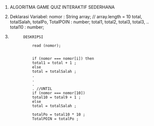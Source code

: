01) ALGORITMA GAME QUIZ INTERAKTIF SEDERHANA
02) Deklarasi Variabel:
    nomor : String array;       // array.length = 10
    total, totalSalah, totalPo, TotalPOIN : number;
    total1, total2, total3, total3, .. total10 : number;


03)           DESKRIPSI

                  read (nomor);
                  

                  if (nomor === nomor[i]) then
                  total1 = total + 1 ;
                  else
                  total = totalSalah ;
                  .
                  .
                  .
                  . //UNTIL
                  if (nomor === nomor[10])
                  total10 = total9 + 1 ;
                  else
                  total = totalSalah ;

                  totalPo = total10 * 10 ;
                  TotalPOIN = totalPo ;
